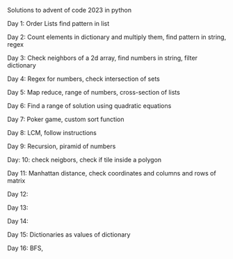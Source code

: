 Solutions to advent of code 2023 in python

Day 1: Order Lists find pattern in list

Day 2: Count elements in dictionary and multiply them, find pattern in string, regex

Day 3: Check neighbors of a 2d array, find numbers in string, filter dictionary

Day 4: Regex for numbers, check intersection of sets

Day 5: Map reduce, range of numbers, cross-section of lists

Day 6: Find a range of solution using quadratic equations

Day 7: Poker game, custom sort function

Day 8: LCM, follow instructions

Day 9: Recursion, piramid of numbers

Day: 10: check neigbors, check if tile inside a polygon

Day 11: Manhattan distance, check coordinates and columns and rows of matrix

Day 12: 

Day 13:

Day 14:

Day 15: Dictionaries as values of dictionary

Day 16: BFS, 